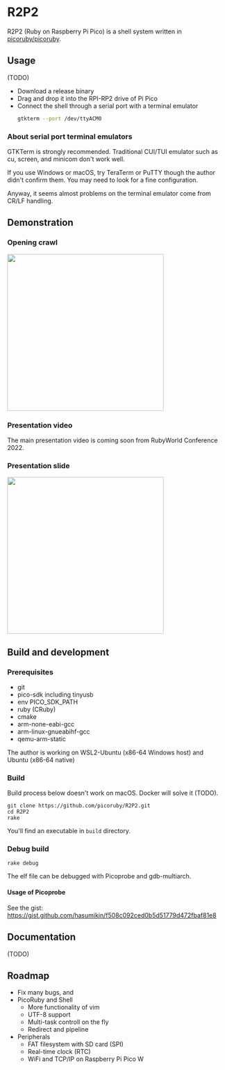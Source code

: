 # R2P2

R2P2 (Ruby on Raspberry Pi Pico) is a shell system written in [picoruby/picoruby](https://github.com/picoruby/picoruby).

## Usage

(TODO)

- Download a release binary
- Drag and drop it into the RPI-RP2 drive of Pi Pico
- Connect the shell through a serial port with a terminal emulator
  ```sh
  gtkterm --port /dev/ttyACM0
  ```

### About serial port terminal emulators

GTKTerm is strongly recommended.
Traditional CUI/TUI emulator such as cu, screen, and minicom don't work well.

If you use Windows or macOS, try TeraTerm or PuTTY though the author didn't confirm them.
You may need to look for a fine configuration.

Anyway, it seems almost problems on the terminal emulator come from CR/LF handling.

## Demonstration

### Opening crawl

<a href="https://youtu.be/JfN5BpTCYOw" target="_blank"><img src="https://raw.githubusercontent.com/picoruby/R2P2/master/doc/images/openingcralw.png" width="360" /></a>

### Presentation video

The main presentation video is coming soon from RubyWorld Conference 2022.

### Presentation slide

<a href="https://slide.rabbit-shocker.org/authors/hasumikin/RubyWorldConference2022/" target="_blank"><img src="https://raw.githubusercontent.com/picoruby/R2P2/master/doc/images/slidecover.png" width="360" /></a>

## Build and development

### Prerequisites

- git
- pico-sdk including tinyusb
- env PICO_SDK_PATH
- ruby (CRuby)
- cmake
- arm-none-eabi-gcc
- arm-linux-gnueabihf-gcc
- qemu-arm-static

The author is working on WSL2-Ubuntu (x86-64 Windows host) and Ubuntu (x86-64 native)

### Build

Build process below doesn't work on macOS.
Docker will solve it (TODO).

```
git clone https://github.com/picoruby/R2P2.git
cd R2P2
rake
```

You'll find an executable in `build` directory.

### Debug build

```
rake debug
```

The elf file can be debugged with Picoprobe and gdb-multiarch.

#### Usage of Picoprobe

See the gist: https://gist.github.com/hasumikin/f508c092ced0b5d51779d472fbaf81e8

## Documentation

(TODO)

## Roadmap

* Fix many bugs, and
* PicoRuby and Shell
  * More functionality of vim
  * UTF-8 support
  * Multi-task controll on the fly
  * Redirect and pipeline
* Peripherals
  * FAT filesystem with SD card (SPI)
  * Real-time clock (RTC)
  * WiFi and TCP/IP on Raspberry Pi Pico W
